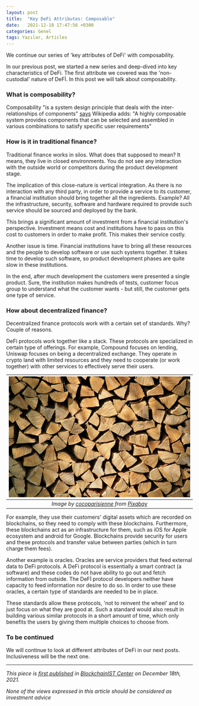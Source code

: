 ```yaml
---
layout: post
title:  "Key DeFi Attributes: Composable"
date:   2021-12-18 17:47:56 +0300
categories: Genel
tags: Yazılar, Articles
---
```

We continue our series of 'key attributes of DeFi' with composability. 

In our previous post, we started a new series and deep-dived into key characteristics of DeFi. The first attribute we covered was the 'non-custodial' nature of DeFİ. In this post we will talk about composability. 

### What is composability?
Composability "is a system design principle that deals with the inter-relationships of components" [says](https://en.wikipedia.org/wiki/Composability) Wikipedia adds: "A highly composable system provides components that can be selected and assembled in various combinations to satisfy specific user requirements"

### How is it in traditional finance?

Traditional finance works in silos. What does that supposed to mean? It means, they live in closed environments. You do not see any interaction with the outside world or competitors during the product development stage. 

The implication of this close-nature is vertical integration. As there is no interaction with any third party, in order to provide a service to its customer, a financial institution should bring together all the ingredients. Example? All the infrastructure, security, software and hardware required to provide such service should be sourced and deployed by the bank. 

This brings a significant amount of investment from a financial institution's perspective. Investment means cost and institutions have to pass on this cost to customers in order to make profit. This makes their service costly. 

Another issue is time. Financial institutions have to bring all these resources and the people to develop software or use such systems together. It takes time to develop such software, so product development phases are quite slow in these institutions. 

In the end, after much development the customers were presented a single product. Sure, the institution makes hundreds of tests, customer focus group to understand what the customer wants - but still, the customer gets one type of service. 

### How about decentralized finance?

Decentralized finance protocols work with a certain set of standards. Why? Couple of reasons. 

DeFi protocols work together like a stack. These protocols are specialized in certain type of offerings. For example, Compound focuses on lending, Uniswap focuses on being a decentralized exchange. They operate in crypto land with limited resources and they need to cooperate (or work together) with other services to effectively serve their users. 

| ![legos](/assets/firewood-gd2e14afb3_800.jpg)|
|:--:| 
| *Image by [cocoparisienne](https://pixabay.com/users/cocoparisienne-127419/) from [Pixabay](https://pixabay.com/)*|

For example, they use their customers' digital assets which are recorded on blockchains, so they need to comply with these blockchains. Furthermore, these blockchains act as an infrastructure for them, such as iOS for Apple ecosystem and android for Google. Blockchains provide security for users and these protocols and transfer value between parties (which in turn charge them fees).

Another example is oracles. Oracles are service providers that feed external data to DeFi protocols. A DeFi protocol is essentially a smart contract (a software) and these codes do not have ability to go out and fetch information from outside. The DeFİ protocol developers neither have capacity to feed information nor desire to do so. In order to use these oracles, a certain type of standards are needed to be in place.

These standards allow these protocols, 'not to reinvent the wheel' and to just focus on what they are good at. Such a standard would also result in building various similar protocols in a short amount of time, which only benefits the users by giving them multiple choices to choose from.

### To be continued
We will continue to look at different attributes of DeFi in our next posts. Inclusiveness will be the next one. 

---
*This piece is [first published](https://medium.com/bcistcenter/key-defi-attributes-composable-b979d4c3171e) in [BlockchainIST Center](https://medium.com/blockchainist-center) on December 18th, 2021.*

*None of the views expressed in this article should be considered as investment advice*
